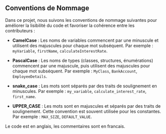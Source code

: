 ## Conventions de Nommage

Dans ce projet, nous suivons les conventions de nommage suivantes pour améliorer la lisibilité du code et favoriser la cohérence entre les contributeurs :

- **CamelCase** : Les noms de variables commencent par une minuscule et utilisent des majuscules pour chaque mot subséquent. Par exemple : `myVariable`, `firstName`, `calculateInterestRate`.

- **PascalCase** : Les noms de types (classes, structures, énumérations) commencent par une majuscule, puis utilisent des majuscules pour chaque mot subséquent. Par exemple : `MyClass`, `BankAccount`, `EmployeeDetails`.

- **snake_case** : Les mots sont séparés par des traits de soulignement en minuscules. Par exemple : `my_variable`, `calculate_interest_rate`, `first_name`.

- **UPPER_CASE** : Les mots sont en majuscules et séparés par des traits de soulignement. Cette convention est souvent utilisée pour les constantes. Par exemple : `MAX_SIZE`, `DEFAULT_VALUE`.

Le code est en anglais, les commentaires sont en francais.